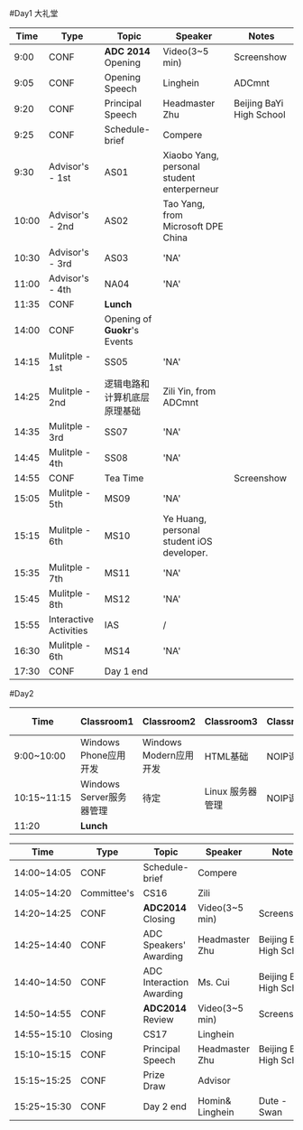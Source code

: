 #Day1
大礼堂



|Time|Type|Topic|Speaker|Notes|
|---|---|---|---|---|
|9:00|CONF|**ADC 2014** Opening|Video(3~5 min)|Screenshow|
|9:05|CONF|Opening Speech|Linghein|ADCmnt|
|9:20|CONF|Principal Speech|Headmaster Zhu|Beijing BaYi High School|
|9:25|CONF|Schedule-brief|Compere||
|9:30|Advisor's - 1st|AS01|Xiaobo Yang, personal student enterperneur||
|10:00|Advisor's - 2nd|AS02|Tao Yang, from Microsoft DPE China||
|10:30|Advisor's - 3rd|AS03|'NA'||
|11:00|Advisor's - 4th|NA04|'NA'||
|11:35|CONF|**Lunch**|||
|14:00|CONF|Opening of **Guokr**'s Events|||
|14:15|Mulitple - 1st|SS05|'NA'||
|14:25|Mulitple - 2nd|逻辑电路和计算机底层原理基础|Zili Yin, from ADCmnt||
|14:35|Mulitple - 3rd|SS07|'NA'||
|14:45|Mulitple - 4th|SS08|'NA'||
|14:55|CONF|Tea Time||Screenshow|
|15:05|Mulitple - 5th|MS09|'NA'||
|15:15|Mulitple - 6th|MS10|Ye Huang, personal student iOS developer.||
|15:35|Mulitple - 7th|MS11|'NA'||
|15:45|Mulitple - 8th|MS12|'NA'||
|15:55|Interactive Activities|IAS|/||
|16:30|Mulitple - 6th|MS14|'NA'||
|17:30|CONF|Day 1 end||

#Day2



|Time|Classroom1|Classroom2|Classroom3|Classroom4|Library|No.1 Theater|
|---|---|---|---|---|---|---|
|9:00~10:00|Windows Phone应用开发|Windows Modern应用开发|HTML基础|NOIP课程|创意随心谈|风投演讲|
|10:15~11:15|Windows Server服务器管理|待定|Linux 服务器管理|NOIP课程|微访谈|项目演讲|
|11:20|**Lunch**|


|Time|Type|Topic|Speaker|Notes|
|---|---|---|---|---|
|14:00~14:05|CONF|Schedule-brief|Compere||
|14:05~14:20|Committee's|CS16|Zili||
|14:20~14:25|CONF|**ADC2014** Closing|Video(3~5 min)|Screenshow|
|14:25~14:40|CONF|ADC Speakers' Awarding|Headmaster Zhu|Beijing Bayi High School|
|14:40~14:50|CONF|ADC Interaction Awarding|Ms. Cui|Beijing Bayi High School|
|14:50~14:55|CONF|**ADC2014** Review|Video(3~5 min)|Screenshow|
|14:55~15:10|Closing|CS17|Linghein||
|15:10~15:15|CONF|Principal Speech|Headmaster Zhu|Beijing BaYi High School|
|15:15~15:25|CONF|Prize Draw|Advisor||
|15:25~15:30|CONF|Day 2 end|Homin& Linghein| Dute - Swan|


